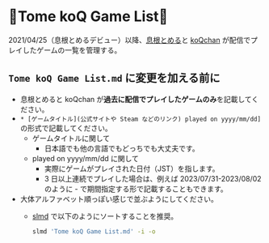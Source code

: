 # 🐒Tome koQ Game List🐒

2021/04/25（息根とめるデビュー）以降、[息根とめる](https://www.twitch.tv/tomeru1)と [koQchan](https://www.twitch.tv/koqchan) が配信でプレイしたゲームの一覧を管理する。

## `Tome koQ Game List.md` に変更を加える前に

* 息根とめると koQchan が**過去に配信でプレイしたゲームのみ**を記載してください。
* `* [ゲームタイトル](公式サイトや Steam などのリンク) played on yyyy/mm/dd]` の形式で記載してください。
  * ゲームタイトルに関して
    * 日本語でも他の言語でもどっちでも大丈夫です。
  * played on yyyy/mm/dd に関して
    * 実際にゲームがプレイされた日付（JST）を指します。
    * 3 日以上連続でプレイした場合は、例えば 2023/07/31-2023/08/02 のように - で期間指定する形で記載することもできます。
* 大体アルファベット順っぽい感じで並ぶようにしてください。
  * [slmd](https://github.com/lqez/slmd) で以下のようにソートすることを推奨。

      ```bash
      slmd 'Tome koQ Game List.md' -i -o
      ```
